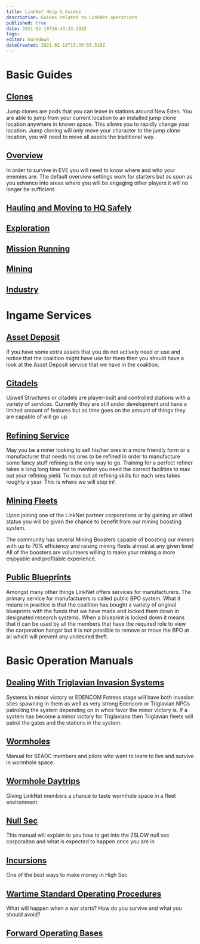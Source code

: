 ```yaml
---
title: LinkNet Help & Guides
description: Guides related to LinkNet operations
published: true
date: 2021-02-18T16:43:33.293Z
tags: 
editor: markdown
dateCreated: 2021-02-18T15:39:55.518Z
---
```


# Basic Guides
## [Clones](/linknet-help-and-guides/clones)
Jump clones are pods that you can leave in stations around New Eden. You are able to jump from your current location to an installed jump clone location anywhere in known space. This allows you to rapidly change your location. Jump cloning will only move your character to the jump clone location, you will need to move all assets the traditional way.

## [Overview](/linknet-help-and-guides/overview)
In order to survive in EVE you will need to know where and who your enemies are. The default overview settings work for starters but as soon as you advance into areas where you will be engaging other players it will no longer be sufficient.

## [Hauling and Moving to HQ Safely](/linknet-help-and-guides/hauling-and-moving-to-hq-safely)

## [Exploration](/linknet-help-and-guides/exploration)
## [Mission Running](/linknet-help-and-guides/mission-running)
## [Mining](/linknet-help-and-guides/mining)
## [Industry](/linknet-help-and-guides/industry)

# Ingame Services

## [Asset Deposit](/linknet-help-and-guides/asset-deposit)
If you have some extra assets that you do not actively need or use and notice that the coalition might have use for them then you should have a look at the Asset Deposit service that we have in the coalition.

## [Citadels](/linknet-help-and-guides/citadels)
Upwell Structures or citadels are player-built and controlled stations with a variety of services. Currently they are still under development and have a limited amount of features but as time goes on the amount of things they are capable of will go up.

## [Refining Service](/linknet-help-and-guides/highend-refining)
May you be a miner looking to sell his/her ores in a more friendly form or a manufacturer that needs his ores to be refined in order to manufacture some fancy stuff refining is the only way to go. Training for a perfect refiner takes a long long time not to mention you need the correct facilities to max out your refining yield. To max out all refining skills for each ores takes roughly a year. This is where we will step in!

## [Mining Fleets](/linknet-help-and-guides/mining-fleets)
Upon joining one of the LinkNet partner corporations or by gaining an allied status you will be given the chance to benefit from our mining boosting system.

The community has several Mining Boosters capable of boosting our miners with up to 70% efficiency and raising mining fleets almost at any given time! All of the boosters are volunteers willing to make your mining a more enjoyable and profitable experience.

## [Public Blueprints](/linknet-help-and-guides/public-blueprints)
Amongst many other things LinkNet offers services for manufacturers. The primary service for manufacturers is called public BPO system. What it means in practice is that the coalition has bought a variety of original blueprints with the funds that we have made and locked them down in designated research systems. When a blueprint is locked down it means that it can be used by all the members that have the required role to view the corporation hangar but it is not possible to remove or move the BPO at all which will prevent any undesired theft.

# Basic Operation Manuals

## [Dealing With Triglavian Invasion Systems](/linknet-help-and-guides/dealing-with-triglavian-invasion-systems)
Systems in minor victory or EDENCOM Fotress stage will have both invasion sites spawning in them as well as very strong Edencom or Triglavian NPCs patrolling the system depending on in whos favor the minor victory is. If a system has become a minor victory for Triglavians then Triglavian fleets will patrol the gates and the stations in the system.

## [Wormholes](/linknet-help-and-guides/wormholes)
Manual for SEADC members and pilots who want to learn to live and survive in wormhole space.

## [Wormhole Daytrips](/linknet-help-and-guides/wh-daytrips)
Giving LinkNet members a chance to taste wormhole space in a fleet environment.

## [Null Sec](/linknet-help-and-guides/null-sec)
This manual will explain to you how to get into the 2SLOW null sec corporaiton and what is expected to happen once you are in

## [Incursions](/linknet-help-and-guides/incursions)
One of the best ways to make money in High Sec

## [Wartime Standard Operating Procedures](/linknet-help-and-guides/wtsop)
What will happen when a war starts? How do you survive and what you should avoid?

## [Forward Operating Bases](/linknet-help-and-guides/forward-operating-bases)